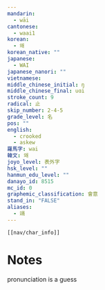 ```yaml
---
mandarin:
  - wāi
cantonese:
  - waai1
korean:
  - 왜
korean_native: ""
japanese:
  - WAI
japanese_nanori: ""
vietnamese:
middle_chinese_initial: ŋ
middle_chinese_final: uɑi
stroke_count: 9
radical: 止
skip_number: 2-4-5
grade_level: 名
pos: ""
english:
  - crooked
  - askew
羅馬字: wai
韓文: 왜
joyo_level: 表外字
hsk_level: ""
hanmun_edu_level: ""
danayo_id: 8515
mc_id: 0
graphemic_classification: 會意
stand_in: "FALSE"
aliases:
  - 竵
---
```

```meta-bind-embed
[[nav/char_info]]
```

# Notes
pronunciation is a guess
